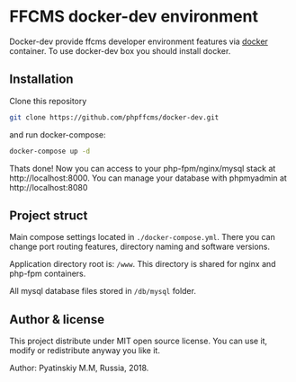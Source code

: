 # FFCMS docker-dev environment
Docker-dev provide ffcms developer environment features via [docker](https://www.docker.com/) container. To use docker-dev box you should install docker.

## Installation
Clone this repository
```bash
git clone https://github.com/phpffcms/docker-dev.git
```
and run docker-compose:
```bash
docker-compose up -d
```
Thats done! Now you can access to your php-fpm/nginx/mysql stack at http://localhost:8000. You can manage your database with phpmyadmin at http://localhost:8080 

## Project struct
Main compose settings located in ```./docker-compose.yml```. There you can change port routing features, directory naming and software versions. 

Application directory root is: ```/www```. This directory is shared for nginx and php-fpm containers.

All mysql database files stored in ```/db/mysql``` folder. 

## Author & license
This project distribute under MIT open source license. You can use it, modify or redistribute anyway you like it. 

Author: Pyatinskiy M.M, Russia, 2018.
